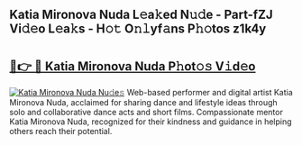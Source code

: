 ## Katia Mironova Nuda L𝚎a𝚔ed N𝚞𝚍e - Part-fZJ Vi𝚍𝚎o L𝚎a𝚔s - H𝚘𝚝 O𝚗𝚕yf𝚊ns P𝚑𝚘tos z1k4y

# <h2><a href="http://kfba3pw.oniu.top/?m=Katia+Mironova+Nuda">🔗👉 🔴 Katia Mironova Nuda P𝚑ot𝚘𝚜 V𝚒d𝚎o</a></h2>

[![Katia Mironova Nuda Nu𝚍e𝚜](https://i.imgur.com/0qMVB7G.gif)](http://kfba3pw.oniu.top/?m=Katia+Mironova+Nuda)
Web-based performer and digital artist Katia Mironova Nuda, acclaimed for sharing dance and lifestyle ideas through solo and collaborative dance acts and short films. Compassionate mentor Katia Mironova Nuda, recognized for their kindness and guidance in helping others reach their potential.  
